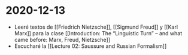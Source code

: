 # 2020-12-13

- Leeré textos de [[Friedrich Nietzsche]], [[Sigmund Freud]] y [[Karl Marx]] para la clase [[Introduction: The “Linguistic Turn” – and what came before: Marx, Freud, Nietzsche]]
- Escucharé la [[Lecture 02: Saussure and Russian Formalism]]
